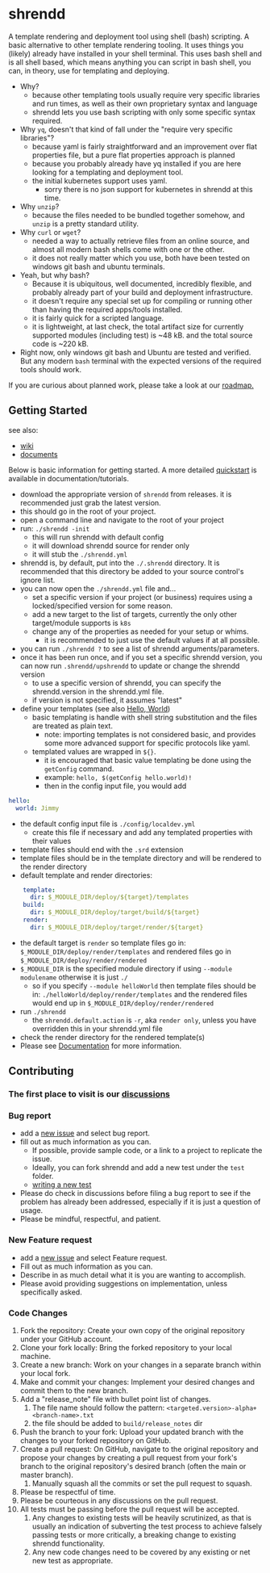 # shrendd
A template rendering and deployment tool using shell (bash) scripting.
A basic alternative to other template rendering tooling. It uses things you (likely) already have installed in your shell terminal.
This uses bash shell and is all shell based, which means anything you can script in bash shell, you can, in theory, use for templating and deploying.

* Why?
  * because other templating tools usually require very specific libraries and run times, as well as their own proprietary syntax and language
  * shrendd lets you use bash scripting with only some specific syntax required.
* Why `yq`, doesn't that kind of fall under the "require very specific libraries"?
  * because yaml is fairly straightforward and an improvement over flat properties file, but a pure flat properties approach is planned
  * because you probably already have yq installed if you are here looking for a templating and deployment tool.
  * the initial kubernetes support uses yaml.
    * sorry there is no json support for kubernetes in shrendd at this time.
* Why `unzip`?
  * because the files needed to be bundled together somehow, and `unzip` is a pretty standard utility.
* Why `curl` or `wget`?
  * needed a way to actually retrieve files from an online source, and almost all modern bash shells come with one or the other.
  * it does not really matter which you use, both have been tested on windows git bash and ubuntu terminals.
* Yeah, but why bash?
  * Because it is ubiquitous, well documented, incredibly flexible, and probably already part of your build and deployment infrastructure.
  * it doesn't require any special set up for compiling or running other than having the required apps/tools installed.
  * it is fairly quick for a scripted language.
  * it is lightweight, at last check, the total artifact size for currently supported modules (including test) is ~48 kB. and the total source code is ~220 kB.
* Right now, only windows git bash and Ubuntu are tested and verified. But any modern `bash` terminal with the expected versions of the required tools should work.

If you are curious about planned work, please take a look at our [roadmap.](https://github.com/users/gtque/projects/1/views/3)

## Getting Started
see also:
* [wiki](https://github.com/gtque/shrendd/wiki)
* [documents](https://github.com/gtque/shrendd/tree/main/documents/README.md)

Below is basic information for getting started. A more detailed [quickstart](https://github.com/gtque/shrendd/tree/main/documents/tutorials/quickstart/README.md) is available in documentation/tutorials.
* download the appropriate version of `shrendd` from releases. it is recommended just grab the latest version.
* this should go in the root of your project.
* open a command line and navigate to the root of your project
* run: `./shrendd -init`
  * this will run shrendd with default config
  * it will download shrendd source for render only
  * it will stub the `./shrendd.yml`
* shrendd is, by default, put into the `./.shrendd` directory. It is recommended that this directory be added to your source control's ignore list.
* you can now open the `./shrendd.yml` file and...
  * set a specific version if your project (or business) requires using a locked/specified version for some reason.
  * add a new target to the list of targets, currently the only other target/module supports is `k8s`
  * change any of the properties as needed for your setup or whims.
    * it is recommended to just use the default values if at all possible.
* you can run `./shrendd ?` to see a list of shrendd arguments/parameters.
* once it has been run once, and if you set a specific shrendd version, you can now run `.shrendd/upshrendd` to update or change the shrendd version
  * to use a specific version of shrendd, you can specify the shrendd.version in the shrendd.yml file.
  * if version is not specified, it assumes "latest"
* define your templates (see also [Hello, World](https://github.com/gtque/shrendd/tree/main/documents/examples/helloWorld))
  * basic templating is handle with shell string substitution and the files are treated as plain text.
    * note: importing templates is not considered basic, and provides some more advanced support for specific protocols like yaml.
  * templated values are wrapped in `${}`.
    * it is encouraged that basic value templating be done using the `getConfig` command.
    * example: `hello, $(getConfig hello.world)!`
    * then in the config input file, you would add
```yaml
hello:
  world: Jimmy
```
  * the default config input file is `./config/localdev.yml`
    * create this file if necessary and add any templated properties with their values
  * template files should end with the `.srd` extension
  * template files should be in the template directory and will be rendered to the render directory
  * default template and render directories:
```yaml
    template:
      dir: $_MODULE_DIR/deploy/${target}/templates
    build:
      dir: $_MODULE_DIR/deploy/target/build/${target}
    render:
      dir: $_MODULE_DIR/deploy/target/render/${target}
```
  * the default target is `render` so template files go in: `$_MODULE_DIR/deploy/render/templates` and rendered files go in `$_MODULE_DIR/deploy/render/rendered`
  * `$_MODULE_DIR` is the specified module directory if using `--module modulename` otherwise it is just `./`
    * so if you specify `--module helloWorld` then template files should be in: `./helloWorld/deploy/render/templates` and the rendered files would end up in `$_MODULE_DIR/deploy/render/rendered`
  * run `./shrendd`
    * the `shrendd.default.action` is `-r`, aka `render only`, unless you have overridden this in your shrendd.yml file
  * check the render directory for the rendered template(s)
* Please see [Documentation](https://github.com/gtque/shrendd/tree/main/documentation) for more information.

## Contributing
### The first place to visit is our [discussions](https://github.com/gtque/shrendd/discussions)
### Bug report
* add a [new issue](https://github.com/gtque/shrendd/issues) and select bug report.
* fill out as much information as you can. 
  * If possible, provide sample code, or a link to a project to replicate the issue.
  * Ideally, you can fork shrendd and add a new test under the `test` folder.
  * [writing a new test](https://github.com/gtque/shrendd/tree/main/test/README.md)
* Please do check in discussions before filing a bug report to see if the problem has already been addressed, especially if it is just a question of usage.
* Please be mindful, respectful, and patient.
### New Feature request
* add a [new issue](https://github.com/gtque/shrendd/issues) and select Feature request.
* Fill out as much information as you can.
* Describe in as much detail what it is you are wanting to accomplish.
* Please avoid providing suggestions on implementation, unless specifically asked.
### Code Changes
1. Fork the repository: Create your own copy of the original repository under your GitHub account.
2. Clone your fork locally: Bring the forked repository to your local machine.
3. Create a new branch: Work on your changes in a separate branch within your local fork.
4. Make and commit your changes: Implement your desired changes and commit them to the new branch.
5. Add a "release_note" file with bullet point list of changes.
   1. The file name should follow the pattern: `<targeted.version>-alpha+<branch-name>.txt`
   2. the file should be added to `build/release_notes` dir
6. Push the branch to your fork: Upload your updated branch with the changes to your forked repository on GitHub.
7. Create a pull request: On GitHub, navigate to the original repository and propose your changes by creating a pull request from your fork's branch to the original repository's desired branch (often the main or master branch).
   1. Manually squash all the commits or set the pull request to squash.
8. Please be respectful of time.
9. Please be courteous in any discussions on the pull request.
10. All tests must be passing before the pull request will be accepted.
    1. Any changes to existing tests will be heavily scrutinized, as that is usually an indication of subverting the test process to achieve falsely passing tests or more critically, a breaking change to existing shrendd functionality.
    2. Any new code changes need to be covered by any existing or net new test as appropriate.